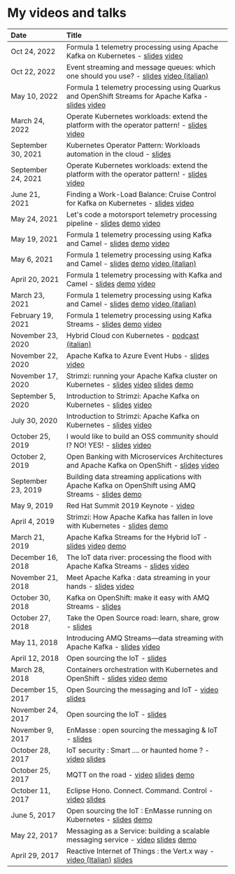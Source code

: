 # My videos and talks

| Date          | Title |
|:--------------|:------|
| Oct 24, 2022 | Formula 1 telemetry processing using Apache Kafka on Kubernetes - [slides](https://github.com/ppatierno/presentations/blob/main/2022/2022-10-24%20Formula%201%20telemetry%20processing%20using%20Apache%20Kafka%20on%20Kubernetes.pdf) [video](https://youtu.be/YWTa-DiVljY?t=26875) |
| Oct 22, 2022 | Event streaming and message queues: which one should you use? - [slides](https://github.com/ppatierno/presentations/blob/main/2022/2022-10-22%20Event%20streaming%20and%20message%20queues%20which%20one%20should%20you%20use.pdf) [video (italian)](https://www.youtube.com/watch?v=tdDQIadbS6Y&t=4871s) |
| May 10, 2022 | Formula 1 telemetry processing using Quarkus and OpenShift Streams for Apache Kafka - [slides](https://github.com/ppatierno/presentations/blob/main/2022/2022-05-22%20Formula%201%20telemetry%20processing%20using%20Quarkus%20and%20Red%20Hat%20OpenShift%20Streams%20for%20Apache%20Kafka.pdf) [video](https://events.experiences.redhat.com/widget/redhat/sum22/SessionCatalog22/session/1641400967915001tsYD) |
| March 24, 2022 | Operate Kubernetes workloads: extend the platform with the operator pattern! - [slides](https://github.com/ppatierno/presentations/blob/main/2022/2022-03-24%20Operate%20Kubernetes%20workloads_%20extend%20the%20platform%20with%20the%20operator%20pattern!.pdf) [video](https://www.youtube.com/watch?v=UJDPVoB6mFQ) |
| September 30, 2021 | Kubernetes Operator Pattern: Workloads automation in the cloud - [slides](https://github.com/ppatierno/presentations/blob/main/2021/2021-09-30%20Kubernetes%20Operator%20Pattern_%20%20Workloads%20automation%20in%20the%20cloud.pdf) |
| September 24, 2021 | Operate Kubernetes workloads: extend the platform with the operator pattern! - [slides](https://github.com/ppatierno/presentations/blob/main/2021/2021-09-24%20Operate%20Kubernetes%20Workloads_%20Extend%20the%20platform%20with%20the%20operator%20pattern!.pdf) [video](https://www.youtube.com/watch?v=JCJvZ5xt1BY) |
| June 21, 2021 | Finding a Work-Load Balance: Cruise Control for Kafka on Kubernetes - [slides](https://github.com/ppatierno/presentations/blob/main/2021/2021-06-21%20OpenShift%20Commons%202021%20(Finding%20a%20work-load%20balance).pdf) [video](https://www.youtube.com/watch?v=Ox11Wo1RANI) |
| May 24, 2021 | Let's code a motorsport telemetry processing pipeline - [slides](https://github.com/ppatierno/presentations/blob/main/2021/2021-05-24%20Let's%20code%20a%20motorsport%20telemetry%20processing%20pipeline.pdf) [demo](https://github.com/ppatierno/formula1-telemetry-kafka) [video](https://www.youtube.com/watch?v=zFmON75w1kE) |
| May 19, 2021 | Formula 1 telemetry processing using Kafka and Camel - [slides](https://github.com/ppatierno/presentations/blob/main/2021/2021-05-19%20English%20-%20Formula%201%20telemetry%20processing%20using%20Kafka%20and%20Camel.pdf) [demo](https://github.com/ppatierno/formula1-telemetry-kafka) [video](https://www.youtube.com/watch?v=-MY0Jl5ybwg) |
| May 6, 2021 | Formula 1 telemetry processing using Kafka and Camel - [slides](https://github.com/ppatierno/presentations/blob/main/2021/2021-05-06%20Formula%201%20telemetry%20processing%20with%20Kafka%20and%20Camel.pdf) [demo](https://github.com/ppatierno/formula1-telemetry-kafka) [video (italian)](https://www.youtube.com/watch?v=PYTNydI4IC8) |
| April 20, 2021 | Formula 1 telemetry processing with Kafka and Camel - [slides](https://github.com/ppatierno/presentations/blob/main/2021/2021-04-20%20Spanish%20-%20Formula%201%20telemetry%20processing%20with%20Kafka%20and%20Camel.pdf) [demo](https://github.com/ppatierno/codemotion-2021-formula1-kafka-camel) [video](https://youtu.be/fMziyBIjc1E?t=2492) |
| March 23, 2021 | Formula 1 telemetry processing using Kafka and Camel - [slides](https://github.com/ppatierno/presentations/blob/main/2021/2021-03-23%20Italy%20-%20Formula%201%20telemetry%20processing%20with%20Kafka%20and%20Camel.pdf) [demo](https://github.com/ppatierno/codemotion-2021-formula1-kafka-camel) [video (italian)](https://youtu.be/c951cQGxkn8?list=PLq2-o3pBToweddPn98g7S0wvH21G7TSLV&t=7088) |
| February 19, 2021 | Formula 1 telemetry processing using Kafka Streams - [slides](https://github.com/ppatierno/presentations/blob/main/2021/2021-02-19%20Formula%201%20telemetry%20processing%20using%20Kafka%20Streams.pdf) [demo](https://github.com/ppatierno/devconfcz-2021-formula1-kafka-streams) [video](https://www.youtube.com/watch?v=OkXlSb4vfDk) |
| November 23, 2020 | Hybrid Cloud con Kubernetes - [podcast (italian)](https://www.spreaker.com/user/dotnetpodcast/hybrid-cloud-con-kubernetes) |
| November 22, 2020 | Apache Kafka to Azure Event Hubs - [slides](https://github.com/ppatierno/presentations/blob/main/2020/2020-11-22%20Apache%20Kafka%20to%20Azure%20Event%20Hubs.pdf) [video](https://www.youtube.com/watch?v=7N3jfUAs61Q) |
| November 17, 2020 | Strimzi: running your Apache Kafka cluster on Kubernetes - [slides](https://github.com/ppatierno/presentations/blob/main/2020/2020-11-17%20Strimzi%20running%20your%20Apache%20Kafka%20cluster%20on%20Kubernetes.pdf) [video](https://www.youtube.com/watch?v=RyJqt139I94&feature=youtu.be&t=17066) [slides](https://www.slideshare.net/paolopat/strimzi-running-your-apache-kafka-cluster-on-kubernetes) [demo](https://github.com/ppatierno/devday-2020-strimzi-aks-eventhub) |
| September 5, 2020 | Introduction to Strimzi: Apache Kafka on Kubernetes - [slides](https://github.com/ppatierno/presentations/blob/main/2020/2020-09-05%20KubeCon%20EU%202020%20-%20Introduction%20to%20Strimzi_%20Apache%20Kafka%20on%20Kubernetes.pdf) [video](https://youtu.be/GSh9aHvdZco) |
| July 30, 2020 | Introduction to Strimzi: Apache Kafka on Kubernetes - [slides](https://github.com/ppatierno/presentations/blob/main/2020/2020-07-30%20Cloud%20Native%20Virtual%20Summit%20China%202020%20-%20Introduction%20to%20Strimzi_%20Apache%20Kafka%20on%20Kubernetes.pdf) [video](https://www.youtube.com/watch?v=16kY52NRiDQ) |
| October 25, 2019 | I would like to build an OSS community should I? NO! YES! - [slides](https://github.com/ppatierno/presentations/blob/main/2019/2019-10-25%20Linux%20Day%202019.pdf) [video](https://www.youtube.com/watch?v=yJVxwVXdJaA) |
| October 2, 2019 | Open Banking with Microservices Architectures and Apache Kafka on OpenShift - [slides](https://github.com/ppatierno/presentations/blob/main/2019/2019-10-02%20Open%20Banking%20with%20OCP%20MSA%20and%20Kafka.pdf) [video](https://www.youtube.com/watch?v=a8gSwOQyffo&t=94s) |
| September 23, 2019 | Building data streaming applications with Apache Kafka on OpenShift using AMQ Streams - [slides](https://github.com/ppatierno/presentations/blob/main/2019/2019-09-23%20Building%20data%20streaming%20applications%20with%20Apache%20Kafka%20on%20OpenShift%20using%20AMQ%20Streams.pdf) [demo](https://github.com/ppatierno/rhte-2019) |
| May 9, 2019 | Red Hat Summit 2019 Keynote - [video](https://youtu.be/FUu4kMc0PL8?t=5793) |
| April 4, 2019 | Strimzi: How Apache Kafka has fallen in love with Kubernetes - [slides](https://github.com/ppatierno/presentations/blob/main/2019/2019-04-04%20Strimzi%20-%20How%20Apache%20Kafka%20has%20fallen%20in%20love%20with%20Kubernetes.pdf) [demo](https://github.com/ppatierno/modern-integration-and-application-development-day-2019) |
| March 21, 2019 | Apache Kafka Streams for the Hybrid IoT - [slides](https://github.com/ppatierno/presentations/blob/main/2019/2019-03-21%20Apache%20Kafka%20for%20the%20Hybrid%20IoT.pdf) [video](https://www.youtube.com/watch?v=zmLzDj8OgQY) [demo](https://github.com/ppatierno/kafka-hybrid-iot) |
| December 16, 2018 | The IoT data river: processing the flood with Apache Kafka Streams - [slides](https://github.com/ppatierno/presentations/blob/main/2018/2018-12-15%20IoT%20Weekend%202018.pdf) [video](https://www.youtube.com/watch?v=wH1jJASiq6U) |
| November 21, 2018 | Meet Apache Kafka : data streaming in your hands - [slides](https://github.com/ppatierno/presentations/blob/main/2018/2018-11-21%20Meet%20Apache%20Kafka%20DevDay.pdf) [video](https://www.youtube.com/watch?v=XCcMDQq6Tlo) |
| October 30, 2018 | Kafka on OpenShift: make it easy with AMQ Streams - [slides](https://github.com/ppatierno/presentations/blob/main/2018/2018-10-30%20Kafka%20on%20OpenShift%20_%20make%20it%20easy%20with%20AMQ%20Streams.pdf) |
| October 27, 2018 | Take the Open Source road: learn, share, grow - [slides](https://github.com/ppatierno/presentations/blob/main/2018/2018-10-27%20Linux%20Day%202018.pdf) |
| May 11, 2018 | Introducing AMQ Streams—data streaming with Apache Kafka - [slides](https://github.com/ppatierno/presentations/blob/main/2018/2018-05-11%20Introducing%20AMQ%20Streams%E2%80%94data%20streaming%20with%20Apache%20Kafka.pdf) [video](https://www.youtube.com/watch?v=-izxHJQSQ7E&t=605s) |
| April 12, 2018 | Open sourcing the IoT - [slides](https://github.com/ppatierno/presentations/blob/main/2018/2018-04-12%20CloudConf2018.pdf) |
| March 28, 2018 | Containers orchestration with Kubernetes and OpenShift - [slides](https://github.com/ppatierno/presentations/blob/main/2018/2018-03-28%20Kubernetes_devday.pdf) [video](https://www.youtube.com/watch?v=iUGJjoTqNn0) [demo](https://github.com/ppatierno/devday-kubernetes-openshift) |
| December 15, 2017 | Open Sourcing the messaging and IoT - [video](https://www.youtube.com/watch?v=ZIp9EPQ25eM) [slides](https://www.slideshare.net/paolopat/open-sourcing-the-messaging-and-iot) |
| November 24, 2017 | Open sourcing the IoT - [slides](https://www.slideshare.net/paolopat/open-sourcing-the-iot) |
| November 9, 2017 | EnMasse : open sourcing the messaging & IoT - [slides](https://www.slideshare.net/paolopat/enmasse-open-sourcing-the-messaging-iot-81861295) |
| October 28, 2017 | IoT security : Smart .... or haunted home ? - [video](https://www.youtube.com/watch?v=1iQmGjJFAUI) [slides](https://www.slideshare.net/paolopat/iot-security-smart-or-haunted-home) |
| October 25, 2017 | MQTT on the road - [video](https://www.youtube.com/watch?v=EefQVUumQy8) [slides](https://www.slideshare.net/paolopat/mqtt-on-the-road) [demo](https://github.com/ppatierno/devday-mqtt-on-the-road) |
| October 11, 2017 | Eclipse Hono. Connect. Command. Control - [video](https://www.youtube.com/watch?v=VEXuz2bFSrE) [slides](https://www.slideshare.net/paolopat/eclipse-hono-connect-command-control-80697771) |
| June 5, 2017 | Open sourcing the IoT : EnMasse running on Kubernetes - [slides](https://www.slideshare.net/paolopat/open-sourcing-the-iot-enmasse-running-on-kubernetes) [demo](https://github.com/ppatierno/enmasse-iot-demo) |
| May 22, 2017 | Messaging as a Service: building a scalable messaging service - [video](https://www.youtube.com/watch?v=19Nw5hc8P7o) [slides](https://www.slideshare.net/paolopat/messaging-as-a-service-building-a-scalable-messaging-service) [demo](https://github.com/ppatierno/devday-maas) |
| April 29, 2017 | Reactive Internet of Things : the Vert.x way - [video (Italian)](https://www.youtube.com/watch?v=1aJshgup4D4) [slides](https://www.slideshare.net/paolopat/reactive-internet-of-thins-the-vertx-way) |